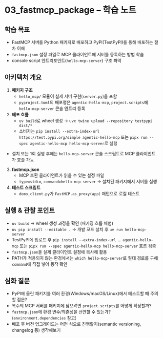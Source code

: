 # 03_fastmcp_package – 학습 노트

## 학습 목표
- FastMCP 서버를 Python 패키지로 배포하고 PyPI(TestPyPI)를 통해 배포하는 절차 이해
- `fastmcp.json` 설정 파일로 MCP 클라이언트에 서버를 등록하는 방법 학습
- console script 엔트리포인트(`hello-mcp-server`) 구조 파악

## 아키텍처 개요
1. **패키지 구조**
   - `hello_mcp/` 모듈이 실제 서버 구현(`server.py`)을 포함
   - `pyproject.toml`의 배포명은 `agentic-hello-mcp`, `project.scripts`에 `hello-mcp-server` 콘솔 엔트리 등록
2. **배포 흐름**
   - `uv build`로 wheel 생성 → `uvx twine upload --repository testpypi dist/*`
   - 소비자는 `pip install --extra-index-url https://test.pypi.org/simple agentic-hello-mcp` 또는 `pipx run --spec agentic-hello-mcp hello-mcp-server`로 실행
- 설치 또는 1회 실행 후에는 `hello-mcp-server` 콘솔 스크립트로 MCP 클라이언트가 호출 가능
3. **fastmcp.json**
   - MCP 호환 클라이언트가 읽을 수 있는 설정 파일
   - `type=stdio`, `command=hello-mcp-server` → 설치된 패키지에서 서버를 실행
4. **테스트 스크립트**
   - `demo_client.py`가 `FastMCP.as_proxy(app)` 패턴으로 로컬 테스트

## 실행 & 관찰 포인트
- `uv build` → wheel 생성 과정을 확인 (패키징 흐름 체험)
- `uv pip install --editable .` → 개발 모드 설치 후 `uv run hello-mcp-server`
- TestPyPI에 업로드 후 `pip install --extra-index-url … agentic-hello-mcp` 또는 `pipx run --spec agentic-hello-mcp hello-mcp-server` 흐름 검증
- `fastmcp.json`을 실제 클라이언트 설정에 복사해 활용
- PATH가 적용되지 않는 환경에서는 `which hello-mcp-server`로 절대 경로를 구해 `command`에 직접 넣어 동작 확인

## 심화 질문
- PyPI에 올린 패키지를 여러 환경(Windows/macOS/Linux)에서 테스트할 때 주의할 점은?
- 복수의 MCP 서버를 패키지에 담으려면 `project.scripts`를 어떻게 확장할까?
- `fastmcp.json`에 환경 변수/의존성을 선언할 수 있는가? (`environment.dependencies` 참고)
- 배포 후 버전 업그레이드는 어떤 식으로 진행할지(semantic versioning, changelog 등) 생각해보기
